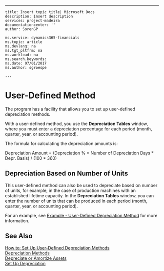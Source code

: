 ---
    title: Insert topic title| Microsoft Docs
    description: Insert description
    services: project-madeira
    documentationcenter: ''
    author: SorenGP

    ms.service: dynamics365-financials
    ms.topic: article
    ms.devlang: na
    ms.tgt_pltfrm: na
    ms.workload: na
    ms.search.keywords:
    ms.date: 07/01/2017
    ms.author: sgroespe

    ---
# User-Defined Method
The program has a facility that allows you to set up user-defined depreciation methods.  
  
 With a user-defined method, you use the **Depreciation Tables** window, where you must enter a depreciation percentage for each period \(month, quarter, year, or accounting period\).  
  
 The formula for calculating the depreciation amounts is:  
  
 Depreciation Amount \= \(Depreciation % \* Number of Depreciation Days \* Depr. Basis\) \/ \(100 \* 360\)  
  
## Depreciation Based on Number of Units  
 This user-defined method can also be used to depreciate based on number of units, for example, in the case of production machines with an established lifetime capacity. In the **Depreciation Tables** window, you can enter the number of units that can be produced in each period \(month, quarter, year, or accounting period\).  
  
 For an example, see [Example - User-Defined Depreciation Method](../Finance/example-user-defined-depreciation-method.md) for more information.  
  
## See Also  
 [How to: Set Up User-Defined Depreciation Methods](../Finance/how-to-set-up-user-defined-depreciation-methods.md)   
 [Depreciation Methods](../Finance/depreciation-methods.md)   
 [Depreciate or Amortize Assets](../Finance/depreciate-or-amortize-assets.md)   
 [Set Up Depreciation](../Finance/set-up-depreciation.md)